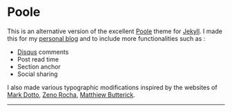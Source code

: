 # Poole

This is an alternative version of the excellent [Poole](https://github.com/poole/poole) theme for [Jekyll](https://jekyllrb.com/).
I made this for my [personal blog](cfollet.github.io) and to include more functionalities such as :

* [Disqus](https://disqus.com/) comments
* Post read time
* Section anchor
* Social sharing

I also made various typographic modifications inspired by the websites of [Mark Dotto](http://markdotto.com/), [Zeno Rocha](https://zenorocha.com/), [Matthiew Butterick](http://practicaltypography.com/).

-----
